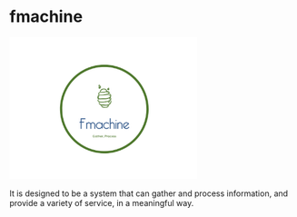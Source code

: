 # fmachine
<img src="https://github.com/robinfang/fmachine/blob/master/flogo.png"
alt="logo" width="330px" height="250px"/>

It is designed to be a system that can gather and process information, and provide a variety of service, in a meaningful way.
